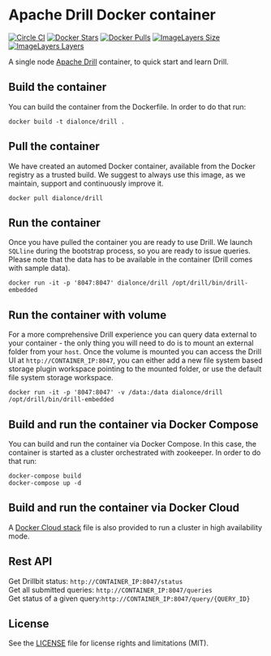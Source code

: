 # Apache Drill Docker container

[![Circle CI](https://circleci.com/gh/dial-once/docker-drill.svg?style=shield)](https://circleci.com/gh/dial-once/docker-drill) [![Docker Stars](https://img.shields.io/docker/stars/dialonce/drill.svg?maxAge=2592000)](https://hub.docker.com/r/dialonce/drill/) [![Docker Pulls](https://img.shields.io/docker/pulls/dialonce/drill.svg?maxAge=2592000)](https://hub.docker.com/r/dialonce/drill/) [![ImageLayers Size](https://img.shields.io/imagelayers/image-size/dialonce/drill/latest.svg?maxAge=2592000?style=plastic)](https://imagelayers.io/?images=dialonce%2Fdrill:latest) [![ImageLayers Layers](https://img.shields.io/imagelayers/layers/dialonce/drill/latest.svg?maxAge=2592000?style=plastic)](https://imagelayers.io/?images=dialonce%2Fdrill:latest)

A single node [Apache Drill](http://drill.apache.org/) container, to quick start and learn Drill.

## Build the container

You can build the container from the Dockerfile. In order to do that run:

```
docker build -t dialonce/drill .
```

## Pull the container

We have created an automed Docker container, available from the Docker registry as a trusted build. We suggest to always use this image, as we maintain, support and continuously improve it.

```
docker pull dialonce/drill
```

## Run the container

Once you have pulled the container you are ready to use Drill. We launch `SQLline` during the bootstrap process, so you are ready to issue queries. Please note that the data has to be available in the container (Drill comes with sample data).

```
docker run -it -p '8047:8047' dialonce/drill /opt/drill/bin/drill-embedded
```

## Run the container with volume

For a more comprehensive Drill experience you can query data external to your container - the only thing you will need to do is to mount an external folder from your `host`.
Once the volume is mounted you can access the Drill UI at `http://CONTAINER_IP:8047`, you can either add a new file system based storage plugin workspace pointing to the mounted folder, or use the default file system storage workspace.

```
docker run -it -p '8047:8047' -v /data:/data dialonce/drill /opt/drill/bin/drill-embedded
```

## Build and run the container via Docker Compose

You can build and run the container via Docker Compose. In this case, the container is started as a cluster orchestrated with zookeeper. In order to do that run:


```
docker-compose build
docker-compose up -d
```

## Build and run the container via Docker Cloud

A [Docker Cloud stack](docker-cloud.yml) file is also provided to run a cluster in high availability mode.

## Rest API

Get Drillbit status: `http://CONTAINER_IP:8047/status`       
Get all submitted queries: `http://CONTAINER_IP:8047/queries`       
Get status of a given query:`http://CONTAINER_IP:8047/query/{QUERY_ID}`

## License

See the [LICENSE](LICENSE.md) file for license rights and limitations (MIT).
